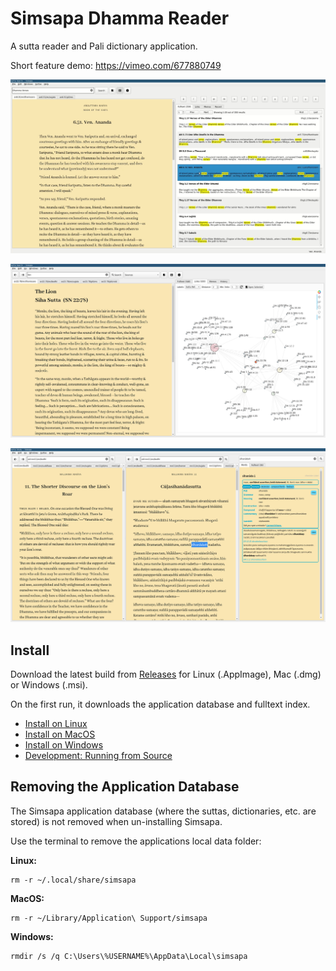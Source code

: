 # Simsapa Dhamma Reader

A sutta reader and Pali dictionary application.

Short feature demo: <https://vimeo.com/677880749>

![Sutta Search](docs/images/sutta-search-screenshot.jpg)

![Sutta Links](docs/images/sutta-links-screenshot.jpg)

![Sutta Study](docs/images/sutta-study-screenshot.png)

## Install

Download the latest build from [Releases](https://github.com/simsapa/simsapa/releases/) for Linux (.AppImage), Mac (.dmg) or Windows (.msi).

On the first run, it downloads the application database and fulltext index.

- [Install on Linux](docs/install-linux.md)
- [Install on MacOS](docs/install-macos.md)
- [Install on Windows](docs/install-windows.md)
- [Development: Running from Source](docs/development-running-from-source.md)

## Removing the Application Database

The Simsapa application database (where the suttas, dictionaries, etc. are stored) is not removed when un-installing Simsapa.

Use the terminal to remove the applications local data folder:

**Linux:**

``` shell
rm -r ~/.local/share/simsapa
```

**MacOS:**

``` shell
rm -r ~/Library/Application\ Support/simsapa
```

**Windows:**

``` shell
rmdir /s /q C:\Users\%USERNAME%\AppData\Local\simsapa
```


